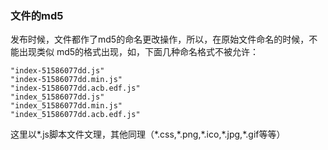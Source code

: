 ### 文件的md5

发布时候，文件都作了md5的命名更改操作，所以，在原始文件命名的时候，不能出现类似
md5的格式出现，如，下面几种命名格式不被允许：
````
"index-51586077dd.js"
"index-51586077dd.min.js"
"index-51586077dd.acb.edf.js"
"index_51586077dd.js"
"index_51586077dd.min.js"
"index_51586077dd.acb.edf.js"
````
这里以\*.js脚本文件文理，其他同理（\*.css,\*.png,\*.ico,\*.jpg,\*.gif等等）


